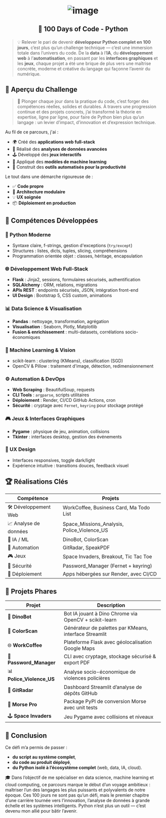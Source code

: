 # <p align="center"> ![image](https://github.com/user-attachments/assets/973b6d5f-7202-4b73-a622-498e2766e50b) </p>

## <p align="center">🚀 100 Days of Code - Python</p>

> 💡 Relever le pari de devenir **développeur Python complet en 100 jours**, c’est plus qu’un challenge technique — c’est une immersion totale dans l’univers du code. De la **data** à l’**IA**, du **développement web** à l’**automatisation**, en passant par les **interfaces graphiques** et les **jeux**, chaque projet a été une brique de plus vers une maîtrise concrète, moderne et créative du langage qui façonne l’avenir du numérique.

## 🎯 Aperçu du Challenge

> 🎯 Plonger chaque jour dans la pratique du code, c’est forger des compétences réelles, solides et durables. À travers une progression continue et des projets concrets, j’ai transformé la théorie en expertise, ligne par ligne, pour faire de Python bien plus qu’un langage : un levier d’impact, d’innovation et d’expression technique.

Au fil de ce parcours, j'ai :

* 🌍 Créé des **applications web full-stack**
* 🧠 Réalisé des **analyses de données avancées**
* 🕹️ Développé des **jeux interactifs**
* 🤖 Appliqué des **modèles de machine learning**
* 🔧 Construit des **outils automatisés pour la productivité**

Le tout dans une démarche rigoureuse de :

* ✅ **Code propre**
* 🧩 **Architecture modulaire**
* 💡 **UX soignée**
* 📦 **Déploiement en production**


## 🧠 Compétences Développées

### 🐍 Python Moderne

* Syntaxe claire, f-strings, gestion d'exceptions (`try/except`)
* Structures : listes, dicts, tuples, slicing, compréhensions
* Programmation orientée objet : classes, héritage, encapsulation

### 🌐 Développement Web Full-Stack

* **Flask** : Jinja2, sessions, formulaires sécurisés, authentification
* **SQLAlchemy** : ORM, relations, migrations
* **APIs REST** : endpoints sécurisés, JSON, intégration front-end
* **UI Design** : Bootstrap 5, CSS custom, animations

### 📊 Data Science & Visualisation

* **Pandas** : nettoyage, transformation, agrégation
* **Visualisation** : Seaborn, Plotly, Matplotlib
* **Fusion & enrichissement** : multi-datasets, corrélations socio-économiques

### 🤖 Machine Learning & Vision

* scikit-learn : clustering (KMeans), classification (SGD)
* OpenCV & Pillow : traitement d'image, détection, redimensionnement

### ⚙️ Automation & DevOps

* **Web Scraping** : BeautifulSoup, requests
* **CLI Tools** : `argparse`, scripts utilitaires
* **Déploiement** : Render, CI/CD GitHub Actions, cron
* **Sécurité** : cryptage avec `Fernet`, `keyring` pour stockage protégé

### 🎮 Jeux & Interfaces Graphiques

* **Pygame** : physique de jeu, animation, collisions
* **Tkinter** : interfaces desktop, gestion des événements

### 🎨 UX Design

* Interfaces responsives, toggle dark/light
* Expérience intuitive : transitions douces, feedback visuel


## 🏆 Réalisations Clés

| Compétence            | Projets                                         |
| --------------------- | ----------------------------------------------- |
| 🛠️ Développement Web | WorkCoffee, Business Card, Ma Todo List         |
| 📈 Analyse de données | Space\_Missions\_Analysis, Police\_Violence\_US |
| 🧠 IA / ML            | DinoBot, ColorScan                              |
| 🧩 Automation         | GitRadar, SpeakPDF                              |
| 🎮 Jeux               | Space Invaders, Breakout, Tic Tac Toe           |
| 🔐 Sécurité           | Password\_Manager (Fernet + keyring)            |
| 🚀 Déploiement        | Apps hébergées sur Render, avec CI/CD           |


## 🌟 Projets Phares

| Projet                      | Description                                            |
| --------------------------- | ------------------------------------------------------ |
| 🧠 **DinoBot**              | Bot IA jouant à Dino Chrome via OpenCV + scikit-learn  |
| 🎨 **ColorScan**            | Générateur de palettes par KMeans, interface Streamlit |
| 🌐 **WorkCoffee**           | Plateforme Flask avec géolocalisation Google Maps      |
| 🔐 **Password\_Manager**    | CLI avec cryptage, stockage sécurisé & export PDF      |
| 📊 **Police\_Violence\_US** | Analyse socio-économique de violences policières       |
| 📡 **GitRadar**             | Dashboard Streamlit d’analyse de dépôts GitHub         |
| 🚀 **Morse Pro**            | Package PyPI de conversion Morse avec unit tests       |
| 🕹️ **Space Invaders**      | Jeu Pygame avec collisions et niveaux                  |


## 📌 Conclusion

Ce défi m’a permis de passer :

* **du script au système complet**,
* **du code au produit déployé**,
* **du Python isolé à l’écosystème complet** (web, data, IA, cloud).

🎓 Dans l’objectif de me spécialiser en data science, machine learning et cloud computing, ce parcours marque le début d’un voyage ambitieux : maîtriser l’un des langages les plus puissants et polyvalents de notre époque. Ces 100 jours ne sont pas qu’un défi, mais le premier chapitre d’une carrière tournée vers l’innovation, l’analyse de données à grande échelle et les systèmes intelligents. Python n’est plus un outil — c’est devenu mon allié pour bâtir l’avenir.

